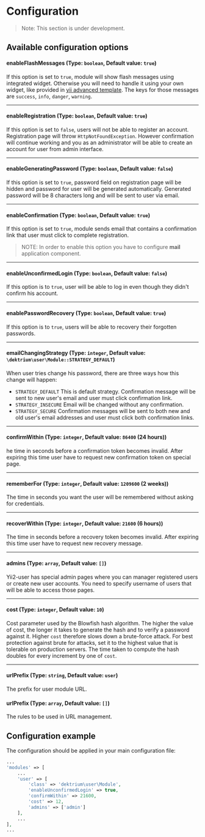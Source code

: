 Configuration
=============

> Note: This section is under development.

Available configuration options
-------------------------------

#### enableFlashMessages (Type: `boolean`, Default value: `true`)

If this option is set to `true`, module will show flash messages using integrated widget. Otherwise you will need to
handle it using your own widget, like provided in
[yii advanced template](https://github.com/yiisoft/yii2-app-advanced/blob/master/frontend/widgets/Alert.php). The keys
for those messages are `success`, `info`, `danger`, `warning`.

---

#### enableRegistration (Type: `boolean`, Default value: `true`)

If this option is set to `false`, users will not be able to register an account. Registration page will throw
`HttpNotFoundException`. However confirmation will continue working and you as an administrator will be able to
create an account for user from admin interface.

---

#### enableGeneratingPassword (Type: `boolean`, Default value: `false`)

If this option is set to `true`, password field on registration page will be hidden and password for user will be
generated automatically. Generated password will be 8 characters long and will be sent to user via email.

---

#### enableConfirmation (Type: `boolean`, Default value: `true`)

If this option is set to `true`, module sends email that contains a confirmation link that user must click to complete
registration.

> NOTE: In order to enable this option you have to configure **mail** application component.

---

#### enableUnconfirmedLogin (Type: `boolean`, Default value: `false`)

If this option is to `true`, user will be able to log in even though they didn't confirm his account.

---

#### enablePasswordRecovery (Type: `boolean`, Default value: `true`)

If this option is to `true`, users will be able to recovery their forgotten passwords.

---

#### emailChangingStrategy (Type: `integer`, Default value: `\dektrium\user\Module::STRATEGY_DEFAULT`)

When user tries change his password, there are three ways how this change will happen:

- `STRATEGY_DEFAULT` This is default strategy. Confirmation message will be sent to new user's email and user must
click confirmation link.
- `STRATEGY_INSECURE` Email will be changed without any confirmation.
- `STRATEGY_SECURE` Confirmation messages will be sent to both new and old user's email addresses and user must click
both confirmation links.

---

#### confirmWithin (Type: `integer`, Default value: `86400` (24 hours))

he time in seconds before a confirmation token becomes invalid. After expiring this time user have to request new
confirmation token on special page.

---

#### rememberFor (Type: `integer`, Default value: `1209600` (2 weeks))

The time in seconds you want the user will be remembered without asking for credentials.

---

#### recoverWithin (Type: `integer`, Default value: `21600` (6 hours))

The time in seconds before a recovery token becomes invalid. After expiring this time user have to request new
recovery message.

---

#### admins (Type: `array`, Default value: `[]`)

Yii2-user has special admin pages where you can manager registered users or create new user accounts. You need to
specify username of users that will be able to access those pages.

---

#### cost (Type: `integer`, Default value: `10`)

Cost parameter used by the Blowfish hash algorithm. The higher the value of cost, the longer it takes to generate the
hash and to verify a password against it. Higher `cost` therefore slows down a brute-force attack. For best protection
against brute for attacks, set it to the highest value that is tolerable on production servers. The time taken to
compute the hash doubles for every increment by one of `cost`.

---

#### urlPrefix (Type: `string`, Default value: `user`)

The prefix for user module URL.

#### urlPrefix (Type: `array`, Default value: `[]`)

The rules to be used in URL management.

Configuration example
---------------------

The configuration should be applied in your main configuration file:


```php
...
'modules' => [
    ...
    'user' => [
        'class' => 'dektrium\user\Module',
        'enableUnconfirmedLogin' => true,
        'confirmWithin' => 21600,
        'cost' => 12,
        'admins' => ['admin']
    ],
    ...
],
...
```
